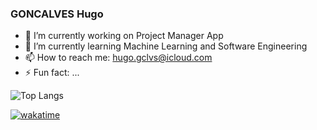 ### GONCALVES Hugo

- 🔭 I’m currently working on Project Manager App
- 🌱 I’m currently learning Machine Learning and Software Engineering
- 📫 How to reach me: hugo.gclvs@icloud.com
- ⚡ Fun fact: ...

![Top Langs](https://github-readme-stats-git-masterrstaa-rickstaa.vercel.app/api/top-langs/?username=Hugoreoo)

[![wakatime](https://wakatime.com/badge/user/b5333c34-8057-4742-9022-aa2323b58340/project/b67f4636-fd12-43b0-bde2-3f4a207e9828.svg)](https://wakatime.com/badge/user/b5333c34-8057-4742-9022-aa2323b58340/project/b67f4636-fd12-43b0-bde2-3f4a207e9828)
